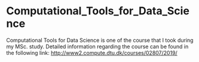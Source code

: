 # Computational_Tools_for_Data_Science
Computational Tools for Data Science is one of the course that I took during my MSc. study. Detailed information regarding the course can be found in the following link: http://www2.compute.dtu.dk/courses/02807/2019/
